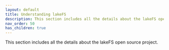 ```yaml
---
layout: default
title: Understanding lakeFS
description: This section includes all the details about the lakeFS open source project. 
nav_order: 50
has_children: true
---
```


This section includes all the details about the lakeFS open source project. 
